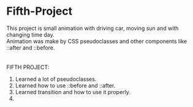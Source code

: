 # Fifth-Project
This project is small animation with driving car, moving sun and with changing time day. <br>
Animation was make by CSS pseudoclasses and other components like ::after and ::before. <br>
<br><br>
FIFTH PROJECT:<br>
1. Learned a lot of pseudoclasses. <br>
2. Learned how to use ::before and ::after.<br>
3. Learned transition and how to use it properly.<br>
4. 
